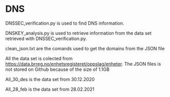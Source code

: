 # DNS

DNSSEC_verification.py is used to find DNS information.

DNSKEY_analysis.py is used to retrieve information from the data set retrieved with DNSSEC_verification.py.

clean_json.txt are the comands used to get the domains from the JSON file

All the data set is colected from https://data.brreg.no/enhetsregisteret/oppslag/enheter.
The JSON files is not stored on Github because of the size of 1.1GB

All_30_des is the data set from 30.12.2020

All_28_feb is the data set from 28.02.2021
